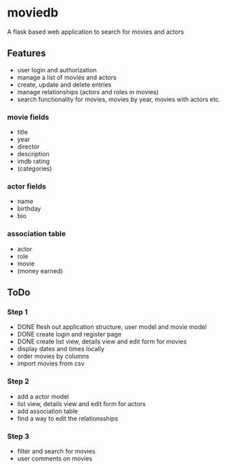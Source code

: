 # moviedb
A flask based web application to search for movies and actors

## Features
- user login and authorization
- manage a list of movies and actors
- create, update and delete entries
- manage relationships (actors and roles in movies)
- search functionality for movies, movies by year, movies with actors etc.

### movie fields
- title
- year
- director
- description
- imdb rating
- (categories)

### actor fields
- name
- birthday
- bio

### association table
- actor
- role
- movie
- (money earned)

## ToDo
### Step 1
- DONE flesh out application structure, user model and movie model
- DONE create login and register page
- DONE create list view, details view and edit form for movies
- display dates and times locally
- order movies by columns
- import movies from csv

### Step 2
- add a actor model
- list view, details view and edit form for actors
- add association table
- find a way to edit the relationsships

### Step 3
- filter and search for movies
- user comments on movies
